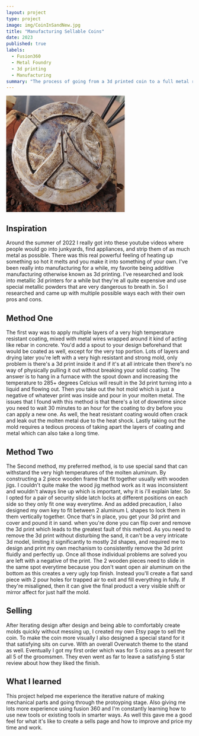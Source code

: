 ```yaml
---
layout: project
type: project
image: img/CoinInSandNew.jpg
title: "Manufacturing Sellable Coins"
date: 2023
published: true
labels:
  - Fusion360
  - Metal Foundry
  - 3d printing
  - Manufacturing
summary: "The process of going from a 3d printed coin to a full metal replica"
---
```


<img width="320px" class="rounded float-start pe-4" src="../img/CoinInSandNew.jpg">

## Inspiration
Around the summer of 2022 I really got into these youtube videos where people would go into junkyards, find appliances, and strip them of as much metal as possible. There was this real powerful feeling of heating up something so hot it melts and you make it into something of your own. I've been really into manufacturing for a while, my favorite being additive manufacturing otherwise known as 3d printing. I've researched and look into metallic 3d printers for a while but they're all quite expensive and use special metallic powders that are very dangerous to breath in. So I researched and came up with multiple possible ways each with their own pros and cons.

## Method One
The first way was to apply multiple layers of a very high temperature resistant coating, mixed with metal wires wrapped around it kind of acting like rebar in concrete. You'd add a spout to your design beforehand that would be coated as well, except for the very top portion. Lots of layers and drying later you're left with a very high resistant and strong mold, only problem is there's a 3d print inside it and if it's at all intricate then there's no way of physically pulling it out without breaking your solid coating. The answer is to hang in a furnace with the spout down and increasing the temperature to 285+ degrees Celcius will result in the 3d print turning into a liquid and flowing out. Then you take out the hot mold which is just a negative of whatever print was inside and pour in your molten metal. The issues that I found with this method is that there's a lot of downtime since you need to wait 30 minutes to an hour for the coating to dry before you can apply a new one. As well, the heat resistant coating would often crack and leak out the molten metal due to the heat shock. Lastly taking out the mold requires a tedious process of taking apart the layers of coating and metal which can also take a long time.

## Method Two
The Second method, my preferred method, is to use special sand that can withstand the very high temperatures of the molten aluminum. By constructing a 2 piece wooden frame that fit together usually with wooden jigs. I couldn't quite make the wood jig method work as it was inconsistent and wouldn't always line up which is important, why it is i'll explain later. So I opted for a pair of security slide latch locks at different positions on each side so they only fit one way everytime. And as added precaution, I also designed my own key to fit between 2 aluminum L shapes to lock them in them vertically together. Once that's in place, you get your 3d print and cover and pound it in sand. when you're done you can flip over and remove the 3d print which leads to the greatest fault of this method. As you need to remove the 3d print without disturbing the sand, it can't be a very intricate 3d model, limiting it significantly to mostly 2d shapes, and required me to design and print my own mechanism to consistently remove the 3d print fluidly and perfectly up. Once all those individual problems are solved you are left with a negative of the print. The 2 wooden pieces need to slide in the same spot everytime because you don't want open air aluminum on the bottom as this creates a very ugly top finish. Instead you'll create a flat sand piece with 2 pour holes for trapped air to exit and fill everything in fully. If they're misaligned, then it can give the final product a very visible shift or mirror affect for just half the mold.

## Selling
After Iterating design after design and being able to comfortably create molds quickly without messing up, I created my own Etsy page to sell the coin. To make the coin more visually I also designed a special stand for it that satisfying sits on curve. With an overall Overwatch theme to the stand as well. Eventually I got my first order which was for 5 coins as a present for all 5 of the groomsmen. They even went as far to leave a satisfying 5 star review about how they liked the finish.

## What I learned
This project helped me experience the iterative nature of making mechanical parts and going through the protoyping stage. Also giving me lots more experience using fusion 360 and I'm constantly learning how to use new tools or existing tools in smarter ways. As well this gave me a good feel for what it's like to create a sells page and how to improve and price my time and work.
